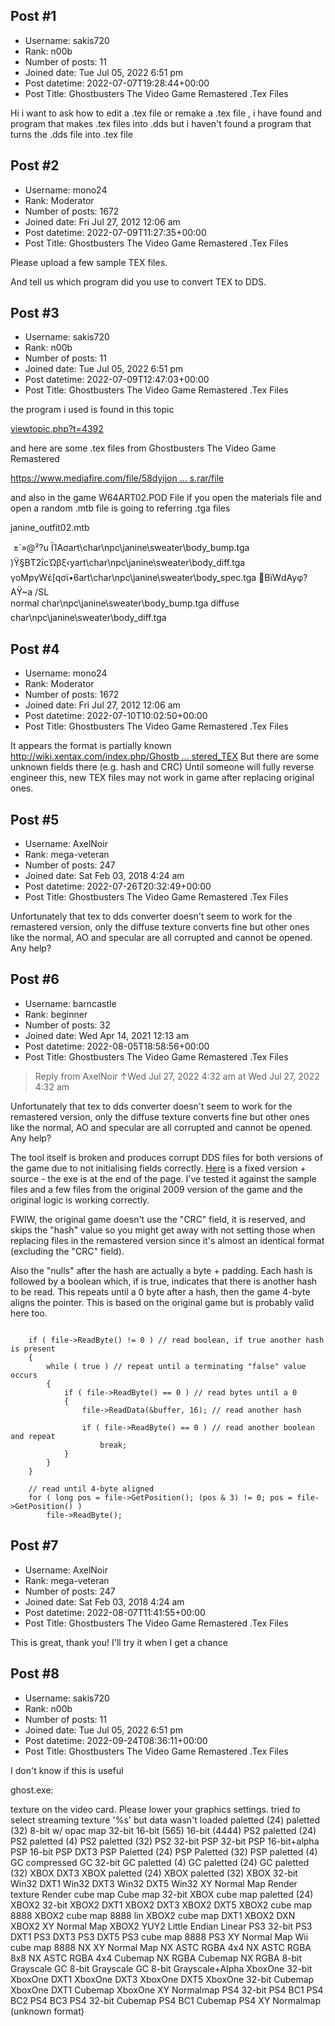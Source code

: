 ## Post #1
- Username: sakis720
- Rank: n00b
- Number of posts: 11
- Joined date: Tue Jul 05, 2022 6:51 pm
- Post datetime: 2022-07-07T19:28:44+00:00
- Post Title: Ghostbusters The Video Game Remastered .Tex Files

Hi i want to ask how to edit a .tex file or remake a .tex file , i have found and program that makes .tex files into .dds but i haven't found a program that turns the .dds file into .tex file
## Post #2
- Username: mono24
- Rank: Moderator
- Number of posts: 1672
- Joined date: Fri Jul 27, 2012 12:06 am
- Post datetime: 2022-07-09T11:27:35+00:00
- Post Title: Ghostbusters The Video Game Remastered .Tex Files

Please upload a few sample TEX files.

And tell us which program did you use to convert TEX to DDS.
## Post #3
- Username: sakis720
- Rank: n00b
- Number of posts: 11
- Joined date: Tue Jul 05, 2022 6:51 pm
- Post datetime: 2022-07-09T12:47:03+00:00
- Post Title: Ghostbusters The Video Game Remastered .Tex Files

the program i used is found in this topic

[viewtopic.php?t=4392](https://forum.xentax.com/viewtopic.php?t=4392)

and here are some .tex files from Ghostbusters The Video Game Remastered

[https://www.mediafire.com/file/58dyijon ... s.rar/file](https://www.mediafire.com/file/58dyijonvho4x09/.tex_files.rar/file)

and also in the game W64ART02.POD File if you open the materials file and open a random .mtb file is going to referring .tga files

janine_outfit02.mtb

  ±`»@²?u ΪΊΑσart\char\npc\janine\sweater\body_bump.tga )Ϋ§ΒT2ΐcΏβξ‹yart\char\npc\janine\sweater\body_diff.tga γoΜpγWέ[qσϊ•6art\char\npc\janine\sweater\body_spec.tga ΒϊWdAyφ?AΫ~a  /SL    
            normal          char\npc\janine\sweater\body_bump.tga                                              diffuse         char\npc\janine\sweater\body_diff.tga
## Post #4
- Username: mono24
- Rank: Moderator
- Number of posts: 1672
- Joined date: Fri Jul 27, 2012 12:06 am
- Post datetime: 2022-07-10T10:02:50+00:00
- Post Title: Ghostbusters The Video Game Remastered .Tex Files

It appears the format is partially known [http://wiki.xentax.com/index.php/Ghostb ... stered_TEX](http://wiki.xentax.com/index.php/Ghostbusters:_The_Video_Game_Remastered_TEX)
But there are some unknown fields there (e.g. hash and CRC)
Until someone will fully reverse engineer this, new TEX files may not work in game after replacing original ones.
## Post #5
- Username: AxelNoir
- Rank: mega-veteran
- Number of posts: 247
- Joined date: Sat Feb 03, 2018 4:24 am
- Post datetime: 2022-07-26T20:32:49+00:00
- Post Title: Ghostbusters The Video Game Remastered .Tex Files

Unfortunately that tex to dds converter doesn't seem to work for the remastered version, only the diffuse texture converts fine but other ones like the normal, AO and specular are all corrupted and cannot be opened. Any help?
## Post #6
- Username: barncastle
- Rank: beginner
- Number of posts: 32
- Joined date: Wed Apr 14, 2021 12:13 am
- Post datetime: 2022-08-05T18:58:56+00:00
- Post Title: Ghostbusters The Video Game Remastered .Tex Files

> Reply from AxelNoir ↑Wed Jul 27, 2022 4:32 am at Wed Jul 27, 2022 4:32 am
>
> 
Unfortunately that tex to dds converter doesn't seem to work for the remastered version, only the diffuse texture converts fine but other ones like the normal, AO and specular are all corrupted and cannot be opened. Any help?

The tool itself is broken and produces corrupt DDS files for both versions of the game due to not initialising fields correctly. [Here](https://gist.github.com/barncastle/8429b6d3130fca582d1564cdbe47fb8e) is a fixed version + source - the exe is at the end of the page. I've tested it against the sample files and a few files from the original 2009 version of the game and the original logic is working correctly.

FWIW, the original game doesn't use the "CRC" field, it is reserved, and skips the "hash" value so you might get away with not setting those when replacing files in the remastered version since it's almost an identical format (excluding the "CRC" field).

Also the "nulls" after the hash are actually a byte + padding. Each hash is followed by a boolean which, if is true, indicates that there is another hash to be read. This repeats until a 0 byte after a hash, then the game 4-byte aligns the pointer. This is based on the original game but is probably valid here too.

```
    
    if ( file->ReadByte() != 0 ) // read boolean, if true another hash is present
    {
        while ( true ) // repeat until a terminating "false" value occurs
        {
            if ( file->ReadByte() == 0 ) // read bytes until a 0
            {
                file->ReadData(&buffer, 16); // read another hash
		
                if ( file->ReadByte() == 0 ) // read another boolean and repeat
                    break;
            }
        }
    }
    
    // read until 4-byte aligned
    for ( long pos = file->GetPosition(); (pos & 3) != 0; pos = file->GetPosition() )
        file->ReadByte();

```
## Post #7
- Username: AxelNoir
- Rank: mega-veteran
- Number of posts: 247
- Joined date: Sat Feb 03, 2018 4:24 am
- Post datetime: 2022-08-07T11:41:55+00:00
- Post Title: Ghostbusters The Video Game Remastered .Tex Files

This is great, thank you! I'll try it when I get a chance
## Post #8
- Username: sakis720
- Rank: n00b
- Number of posts: 11
- Joined date: Tue Jul 05, 2022 6:51 pm
- Post datetime: 2022-09-24T08:36:11+00:00
- Post Title: Ghostbusters The Video Game Remastered .Tex Files

I don't know if this is useful 

ghost.exe:

texture on the video card.  Please lower your graphics settings.       tried to select streaming texture '%s' but data wasn't loaded
  paletted (24)   paletted (32)   8-bit w/ opac map   32-bit      16-bit (565)    16-bit (4444)   PS2 paletted (24)       PS2 paletted (4)        PS2 paletted (32)       PS2 32-bit      PSP 32-bit      PSP 16-bit+alpha        PSP 16-bit      PSP DXT3        PSP Paletted (24)       PSP Paletted (32)       PSP paletted (4)        GC compressed   GC 32-bit       GC paletted (4) GC paletted (24)        GC paletted (32)        XBOX DXT3       XBOX paletted (24)      XBOX paletted (32)      XBOX 32-bit     Win32 DXT1      Win32 DXT3      Win32 DXT5      Win32 XY Normal Map     Render texture  Render cube map Cube map 32-bit XBOX cube map paletted (24)     XBOX2 32-bit    XBOX2 DXT1      XBOX2 DXT3      XBOX2 DXT5      XBOX2 cube map 8888     XBOX2 cube map 8888 lin XBOX2 cube map DXT1     XBOX2 DXN       XBOX2 XY Normal Map     XBOX2 YUY2 Little Endian Linear PS3 32-bit      PS3 DXT1        PS3 DXT3        PS3 DXT5        PS3 cube map 8888       PS3 XY Normal Map       Wii cube map 8888       NX XY Normal Map        NX ASTC RGBA 4x4        NX ASTC RGBA 8x8        NX ASTC RGBA 4x4 Cubemap        NX RGBA Cubemap NX RGBA 8-bit Grayscale GC 8-bit Grayscale      GC 8-bit Grayscale+Alpha        XboxOne 32-bit  XboxOne DXT1    XboxOne DXT3    XboxOne DXT5    XboxOne 32-bit Cubemap  XboxOne DXT1 Cubemap    XboxOne XY Normalmap    PS4 32-bit      PS4 BC1 PS4 BC2 PS4 BC3 PS4 32-bit Cubemap      PS4 BC1 Cubemap PS4 XY Normalmap        (unknown format)
